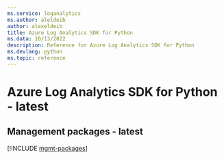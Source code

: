 ```yaml
---
ms.service: loganalytics
ms.author: aleldeib
author: alexeldeib
title: Azure Log Analytics SDK for Python
ms.data: 10/13/2022
description: Reference for Azure Log Analytics SDK for Python
ms.devlang: python
ms.topic: reference
---
```

# Azure Log Analytics SDK for Python - latest

## Management packages - latest
[!INCLUDE [mgmt-packages](log-analytics-mgmt-index.md)]